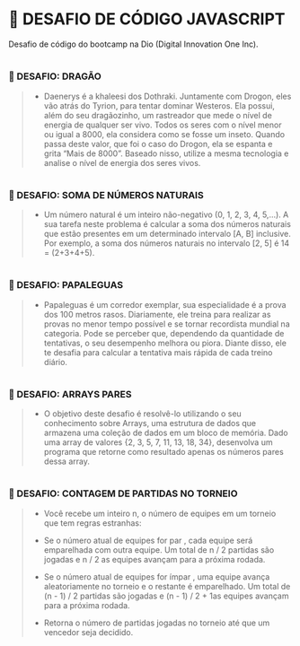 # :rocket: DESAFIO DE CÓDIGO JAVASCRIPT
Desafio de código do bootcamp na Dio (Digital Innovation One Inc).
#
 ### :pushpin: DESAFIO: DRAGÃO

> - Daenerys é a khaleesi dos Dothraki. Juntamente com Drogon, eles vão atrás do Tyrion, para tentar dominar Westeros. Ela possui, além do seu dragãozinho, um rastreador que mede o nível de energia de qualquer ser vivo. Todos os seres com o nível menor ou igual a 8000, ela considera como se fosse um inseto. Quando passa deste valor, que foi o caso do Drogon, ela se espanta e grita “Mais de 8000”. Baseado nisso, utilize a mesma tecnologia e analise o nível de energia dos seres vivos.
#

### :pushpin: DESAFIO: SOMA DE NÚMEROS NATURAIS

> - Um número natural é um inteiro não-negativo (0, 1, 2, 3, 4, 5,...). A sua tarefa neste problema é calcular a soma dos números naturais que estão presentes em um determinado intervalo [A, B] inclusive.
Por exemplo, a soma dos números naturais no intervalo [2, 5] é 14 = (2+3+4+5).
#

### :pushpin: DESAFIO: PAPALEGUAS

> - Papaleguas é um corredor exemplar, sua especialidade é a prova dos 100 metros rasos. Diariamente, ele treina para realizar as provas no menor tempo possível e se tornar recordista mundial na categoria. Pode se perceber que, dependendo da quantidade de tentativas, o seu desempenho melhora ou piora. Diante disso, ele te desafia para calcular a tentativa mais rápida de cada treino diário.
#

### :pushpin: DESAFIO: ARRAYS PARES

> - O objetivo deste desafio é resolvê-lo utilizando o seu conhecimento sobre Arrays, uma estrutura de dados que armazena uma coleção de dados em um bloco de memória.
Dado uma array de valores {2, 3, 5, 7, 11, 13, 18, 34}, desenvolva um programa que retorne como resultado apenas os números pares dessa array.
#

### :pushpin: DESAFIO: CONTAGEM DE PARTIDAS NO TORNEIO

> - Você recebe um inteiro n, o número de equipes em um torneio que tem regras estranhas:
>
> - Se o número atual de equipes for par , cada equipe será emparelhada com outra equipe. Um total de n / 2 partidas são jogadas e n / 2 as equipes avançam para a próxima rodada.
>
> - Se o número atual de equipes for ímpar , uma equipe avança aleatoriamente no torneio e o restante é emparelhado. Um total de (n - 1) / 2 partidas são jogadas e (n - 1) / 2 + 1as equipes avançam para a próxima rodada.
>
> - Retorna o número de partidas jogadas no torneio até que um vencedor seja decidido.
